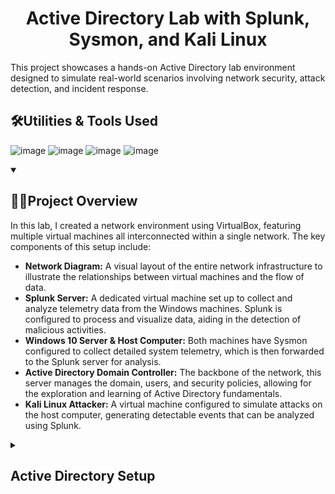 <h1 align="center">Active Directory Lab with Splunk, Sysmon, and Kali Linux</h1>

This project showcases a hands-on Active Directory lab environment designed to simulate real-world scenarios involving network security, attack detection, and incident response.
<br />

<h2>🛠️Utilities & Tools Used</h2>

![image](https://img.shields.io/badge/Splunk-000000?style=for-the-badge&logo=Splunk&logoColor=white)
![image](https://img.shields.io/badge/powershell-5391FE?style=for-the-badge&logo=powershell&logoColor=white)
![image](https://img.shields.io/badge/Kali_Linux-557C94?style=for-the-badge&logo=kali-linux&logoColor=white)
![image](https://img.shields.io/badge/VirtualBox-21416b?style=for-the-badge&logo=VirtualBox&logoColor=white)

<details open>
<summary><h2>👨‍💻Project Overview</h2></summary>

In this lab, I created a network environment using VirtualBox, featuring multiple virtual machines all interconnected within a single network. The key components of this setup include:

- <strong>Network Diagram:</strong> A visual layout of the entire network infrastructure to illustrate the relationships between virtual machines and the flow of data.
- <strong>Splunk Server:</strong> A dedicated virtual machine set up to collect and analyze telemetry data from the Windows machines. Splunk is configured to process and visualize data, aiding in the detection of malicious activities.
- <strong>Windows 10 Server & Host Computer:</strong> Both machines have Sysmon configured to collect detailed system telemetry, which is then forwarded to the Splunk server for analysis.
- <strong>Active Directory Domain Controller:</strong> The backbone of the network, this server manages the domain, users, and security policies, allowing for the exploration and learning of Active Directory fundamentals.
- <strong>Kali Linux Attacker:</strong> A virtual machine configured to simulate attacks on the host computer, generating detectable events that can be analyzed using Splunk.
 
</details>

<details close>
<summary><h2>Active Directory Setup</h2></summary>

This guide covers the steps to configure an Active Directory (AD) environment, including domain controller setup, Group Policy administration, user/group management, and DNS configuration.

<h3>1. Domain Controller Setup</h3>
Install Active Directory Domain Services (AD DS):

- Open Server Manager > Add Roles and Features.
- Select Active Directory Domain Services and follow the prompts.
- Once installed, click the flag icon in Server Manager to promote the server to a domain controller.

<h3>Promote Server to Domain Controller:</h3>

- Choose Add a new forest and specify your root domain (e.g., myhomelab.local).
- Configure the Domain and Forest functional levels, and set the Directory Services Restore Mode (DSRM) password.
- Let the system configure DNS and other services, then restart the server.

<h3>Verify AD Installation:</h3>

- Open Active Directory Users and Computers to confirm the domain creation.

<img src="https://github.com/user-attachments/assets/4ee4d081-2892-40b7-b3cd-db6e5283fafe" style="height: 85%; width: 85%;">
  
<h2>2. Group Policy Management</h2>
Access Group Policy Management:

- Open Group Policy Management in Server Manager or via the Start Menu.
- Create an Organizational Unit (OU):
- In Active Directory Users and Computers, right-click the domain, select New > Organizational Unit, and name it (e.g., HR).

<img src="https://github.com/user-attachments/assets/94cc8298-e26f-4cce-be76-6986cb0361b7" style="height: 85%; width: 85%;">

Create and Edit Group Policy Objects (GPOs):

- In Group Policy Management, right-click the domain or OU and select Create a GPO.
- Configure security settings such as password policies:
- Go to Computer Configuration > Policies > Windows Settings > Security Settings > Account Policies > Password Policy.
- Adjust settings like password complexity and lockout policies.
<img src="https://github.com/user-attachments/assets/5654fc28-ab0a-4f34-aa93-0d7c4c9c32df" style="height: 85%; width: 85%;">

<h2>3. User and Group Management</h2>
Create User Accounts:

- In Active Directory Users and Computers, right-click the OU you created and select New > User.
- Complete the wizard to create users and set an initial password.
<img src="https://github.com/user-attachments/assets/a68a4805-628a-49a7-917c-93c0f12fd972" style="height: 85%; width: 85%;">

Create Security Groups:

- In the same OU, right-click and select New > Group.
- Define group names and select Security as the group type.
<img src="https://github.com/user-attachments/assets/98c199e6-61c5-4c2e-8f0c-ccbd786a81bf" style="height: 85%; width: 85%;">

Assign Users to Groups:

- Right-click a user account, choose Add to a group, and select the security group (e.g., HR_Admins).
<img src="https://github.com/user-attachments/assets/b415eaaa-23df-416f-901c-ab5a09c28366" style="height: 85%; width: 85%;">

<h2>4. DNS Configuration</h2>
Configure DNS Forward Lookup Zone:

- Open DNS Manager from Server Manager.
- Right-click Forward Lookup Zones > New Zone, and create a zone for your domain (e.g., myhomelab.local).
<img src="https://github.com/user-attachments/assets/c0bb3e5a-b54d-45bb-871e-7047f0ff9fd0" style="height: 85%; width: 85%;">

Create DNS Records:

- Add necessary records (e.g., A records) for servers or services.
<img src="https://github.com/user-attachments/assets/355c73db-3f36-4546-80e5-82240ce56785" style="height: 85%; width: 85%;">

Test DNS Resolution:

- On a domain-joined client, open command prompt and run `nslookup myhomelab.local` on  to ensure DNS is functioning correctly.
<img src="https://github.com/user-attachments/assets/72f0aac9-180d-4661-9c74-3ce3267bc113" style="height: 15%; width: 30%;">
</details>


